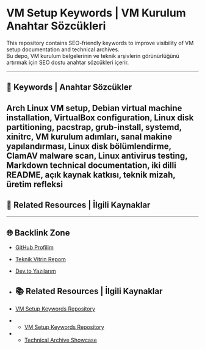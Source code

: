 # VM Setup Keywords | VM Kurulum Anahtar Sözcükleri

This repository contains SEO-friendly keywords to improve visibility of VM setup documentation and technical archives.  
Bu depo, VM kurulum belgelerinin ve teknik arşivlerin görünürlüğünü artırmak için SEO dostu anahtar sözcükleri içerir.

---

## 🔑 Keywords | Anahtar Sözcükler

Arch Linux VM setup, Debian virtual machine installation, VirtualBox configuration, Linux disk partitioning, pacstrap, grub-install, systemd, xinitrc, VM kurulum adımları, sanal makine yapılandırması, Linux disk bölümlendirme, ClamAV malware scan, Linux antivirus testing, Markdown technical documentation, iki dilli README, açık kaynak katkısı, teknik mizah, üretim refleksi
---

## 🔗 Related Resources | İlgili Kaynaklar

---

## 🌐 Backlink Zone  
- [GitHub Profilim](https://github.com/ahmetsalih353-arch)  
- [Teknik Vitrin Repom](https://github.com/ahmetsalih353-arch/ahmetsalih-tech-archive)  
- [Dev.to Yazılarım](https://dev.to/ahmetsalih353)
- ## 📚 Related Resources | İlgili Kaynaklar

- [VM Setup Keywords Repository](https://github.com/ahmetsalih353-arch/vm-setup-keywords.md)
+ - [VM Setup Keywords Repository](https://github.com/ahmetsalih353-arch/vm-setup-keywords.md)
+ - [Technical Archive Showcase](https://github.com/ahmetsalih353-arch/ahmetsalih-tech-archive)
